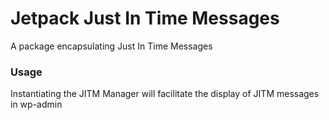 # Jetpack Just In Time Messages

A package encapsulating Just In Time Messages

### Usage

Instantiating the JITM Manager will facilitate the display of JITM messages in wp-admin
